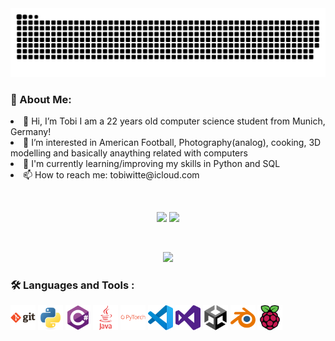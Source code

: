 <!--- snake -->
<div align="center">
  <img  src="https://github.com/1999AZZAR/1999AZZAR/blob/main/resources/img/grid-snake.svg"
       alt="snake" /></a>
</div>

<!--- about me -->

### 📖 About Me:
<div class="info-box">
  <li>👋 Hi, I’m Tobi I am a 22 years old computer science student from Munich, Germany! </li>
  <li>👀 I’m interested in American Football, Photography(analog), cooking, 3D modelling and basically anaything related with computers </li>
  <li>🌱 I'm currently learning/improving my skills in Python and SQL</li>
  <li>📫 How to reach me: tobiwitte@icloud.com</li>
</div>

&nbsp;

<!--- git hub stats -->

<div align="center" width="100%" margin-top="20px">
  <img src="https://github-readme-stats.vercel.app/api?username=WobiWanKenobi&show_icons=true&theme=nightowl"/> 
  <img src="https://github-readme-streak-stats.herokuapp.com/?user=WobiWanKenobi&theme=nightowl"/>
</div>

&nbsp;

<div align="center" width="100%">  
  <img src="https://github-readme-stats.vercel.app/api/top-langs/?username=WobiWanKenobi&theme=nightowl"/>
</div>




### :hammer_and_wrench: Languages and Tools :

<div display:flex>
    <img src="https://github.com/devicons/devicon/blob/master/icons/git/git-original-wordmark.svg" title="Git" **alt="Git" width="40" height="40"/>
    <img src="https://github.com/devicons/devicon/blob/master/icons/python/python-original.svg" title="Python" **alt="Python" width="40" height="40"/>
    <img src="https://github.com/devicons/devicon/blob/master/icons/csharp/csharp-original.svg" title="CSharp" **alt="CSharp" width="40" height="40"/>
    <img src="https://github.com/devicons/devicon/blob/master/icons/java/java-plain-wordmark.svg" title="Java" **alt="Java" width="40" height="40"/>
    <img src="https://github.com/devicons/devicon/blob/master/icons/pytorch/pytorch-plain-wordmark.svg" title="PyTorch" **alt="PyTorch" width="40" height="40"/>
    <img src="https://github.com/devicons/devicon/blob/master/icons/vscode/vscode-original.svg" title="VSCode" **alt="VSCode" width="40" height="40"/>
    <img src="https://github.com/devicons/devicon/blob/master/icons/visualstudio/visualstudio-plain.svg" title="VisualStudio" **alt="VisualStudio" width="40" height="40"/>
    <img src="https://github.com/devicons/devicon/blob/master/icons/unity/unity-original.svg" title="Unity" **alt="Unity" width="40" height="40"/>
    <img src="https://github.com/devicons/devicon/blob/master/icons/blender/blender-original.svg" title="Blender" **alt="Blender" width="40" height="40" />
    <img src="https://github.com/devicons/devicon/blob/master/icons/raspberrypi/raspberrypi-original.svg" title="RaspberryPi" **alt="RaspberryPi" width="40" height="40" />
</div>

<!---
WobiWanKenobi/WobiWanKenobi is a ✨ special ✨ repository because its `README.md` (this file) appears on your GitHub profile.
You can click the Preview link to take a look at your changes.
--->
